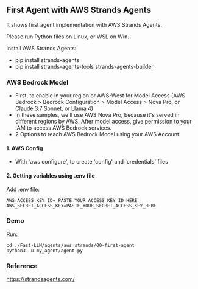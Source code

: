 ## First Agent with AWS Strands Agents
It shows first agent implementation with AWS Strands Agents.

Please run Python files on Linux, or WSL on Win.

Install AWS Strands Agents:
- pip install strands-agents
- pip install strands-agents-tools strands-agents-builder


### AWS Bedrock Model 
- First, to enable in your region or AWS-West for Model Access (AWS Bedrock > Bedrock Configuration > Model Access > Nova Pro, or Claude 3.7 Sonnet, or Llama 4)
- In these samples, we'll use AWS Nova Pro, because it's served in different regions by AWS. After model access, give permission to your IAM to access AWS Bedrock services. 
- 2 Options to reach AWS Bedrock Model using your AWS Account:

#### 1. AWS Config
- With 'aws configure', to create 'config' and 'credentials' files

#### 2. Getting variables using .env file
Add .env file:

``` 
AWS_ACCESS_KEY_ID= PASTE_YOUR_ACCESS_KEY_ID_HERE
AWS_SECRET_ACCESS_KEY=PASTE_YOUR_SECRET_ACCESS_KEY_HERE
``` 

### Demo
Run:

``` 
cd ./Fast-LLM/agents/aws_strands/00-first-agent
python3 -u my_agent/agent.py
``` 


### Reference
https://strandsagents.com/